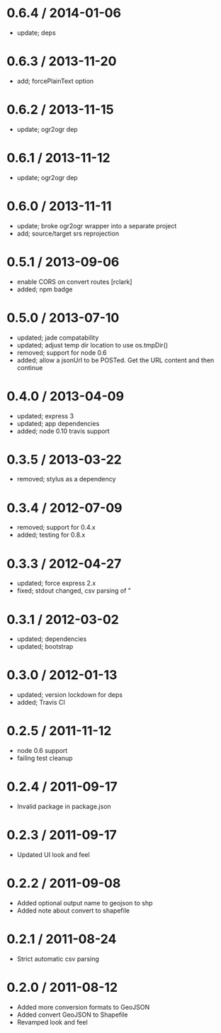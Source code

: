 
0.6.4 / 2014-01-06 
==================

 * update; deps

0.6.3 / 2013-11-20 
==================

 * add; forcePlainText option

0.6.2 / 2013-11-15 
==================

 * update; ogr2ogr dep

0.6.1 / 2013-11-12 
==================

 * update; ogr2ogr dep

0.6.0 / 2013-11-11 
==================

 * update; broke ogr2ogr wrapper into a separate project
 * add; source/target srs reprojection

0.5.1 / 2013-09-06 
==================

 * enable CORS on convert routes [rclark]
 * added; npm badge

0.5.0 / 2013-07-10 
==================

 * updated; jade compatability
 * updated; adjust temp dir location to use os.tmpDir()
 * removed; support for node 0.6
 * added; allow a jsonUrl to be POSTed. Get the URL content and then continue

0.4.0 / 2013-04-09 
==================

  * updated; express 3
  * updated; app dependencies
  * added; node 0.10 travis support

0.3.5 / 2013-03-22 
==================

  * removed; stylus as a dependency

0.3.4 / 2012-07-09 
==================

  * removed; support for 0.4.x
  * added; testing for 0.8.x

0.3.3 / 2012-04-27 
==================

  * updated; force express 2.x
  * fixed; stdout changed, csv parsing of "

0.3.1 / 2012-03-02 
==================

  * updated; dependencies
  * updated; bootstrap

0.3.0 / 2012-01-13 
==================

  * updated; version lockdown for deps
  * added; Travis CI

0.2.5 / 2011-11-12 
==================

  * node 0.6 support
  * failing test cleanup

0.2.4 / 2011-09-17 
==================

  * Invalid package in package.json

0.2.3 / 2011-09-17 
==================

  * Updated UI look and feel

0.2.2 / 2011-09-08 
==================

  * Added optional output name to geojson to shp
  * Added note about convert to shapefile

0.2.1 / 2011-08-24 
==================

  * Strict automatic csv parsing

0.2.0 / 2011-08-12 
==================

  * Added more conversion formats to GeoJSON
  * Added convert GeoJSON to Shapefile
  * Revamped look and feel

